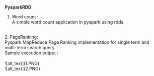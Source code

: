   **PysparkRDD** <br/>
  1. Word count : <br/>
  A simple word count application in pyspark using rdds.<br/>
  <br/>
  2. PageRanking:<br/>
  Pyspark MapReduce Page Ranking implementation for single term and multi-term search query. <br/>
  Sample execution output : <br/><br/>
  ![alt_text](1.PNG)<br/>
  ![alt_text](2.PNG)


